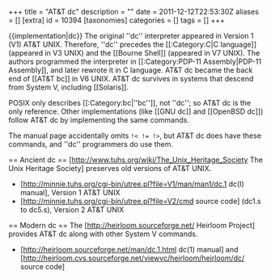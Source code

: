 +++
title = "AT&T dc"
description = ""
date = 2011-12-12T22:53:30Z
aliases = []
[extra]
id = 10394
[taxonomies]
categories = []
tags = []
+++

{{implementation|dc}}
The original ''dc'' interpreter appeared in Version 1 (V1) AT&T UNIX. Therefore, ''dc'' precedes the [[:Category:C|C language]] (appeared in V3 UNIX) and the [[Bourne Shell]] (appeared in V7 UNIX). The authors programmed the interpreter in [[:Category:PDP-11 Assembly|PDP-11 Assembly]], and later rewrote it in C language. AT&T dc became the back end of [[AT&T bc]] in V6 UNIX. AT&T dc survives in systems that descend from System V, including [[Solaris]].

POSIX only describes [[:Category:bc|''bc'']], not ''dc''; so AT&T dc is the only reference. Other implementations (like [[GNU dc]] and [[OpenBSD dc]]) follow AT&T dc by implementing the same commands.

The manual page accidentally omits <code>!< != !></code>, but AT&T dc does have these commands, and ''dc'' programmers do use them.

== Ancient dc ==
[http://www.tuhs.org/wiki/The_Unix_Heritage_Society The Unix Heritage Society] preserves old versions of AT&T UNIX.

* [http://minnie.tuhs.org/cgi-bin/utree.pl?file=V1/man/man1/dc.1 dc(I) manual], Version 1 AT&T UNIX
* [http://minnie.tuhs.org/cgi-bin/utree.pl?file=V2/cmd source code] (dc1.s to dc5.s), Version 2 AT&T UNIX

== Modern dc ==
The [http://heirloom.sourceforge.net/ Heirloom Project] provides AT&T dc along with other System V commands.
* [http://heirloom.sourceforge.net/man/dc.1.html dc(1) manual] and [http://heirloom.cvs.sourceforge.net/viewvc/heirloom/heirloom/dc/ source code]
